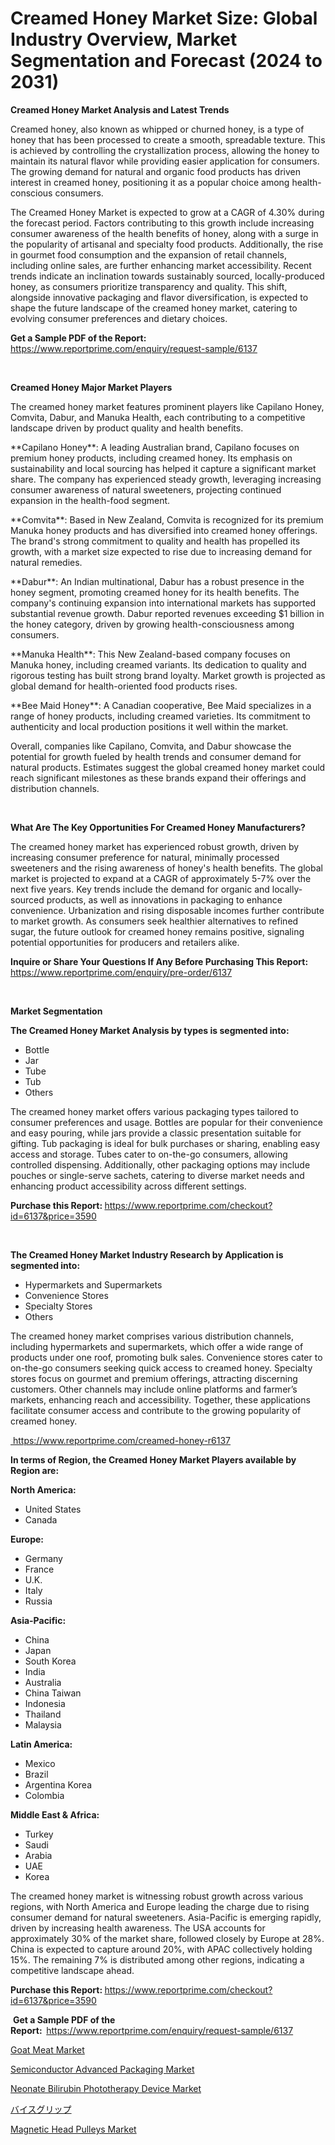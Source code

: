 <p><h1>Creamed Honey Market Size: Global Industry Overview, Market Segmentation and Forecast (2024 to 2031)</h1></p><p><strong>Creamed Honey Market Analysis and Latest Trends</strong></p>
<p><p>Creamed honey, also known as whipped or churned honey, is a type of honey that has been processed to create a smooth, spreadable texture. This is achieved by controlling the crystallization process, allowing the honey to maintain its natural flavor while providing easier application for consumers. The growing demand for natural and organic food products has driven interest in creamed honey, positioning it as a popular choice among health-conscious consumers.</p><p>The Creamed Honey Market is expected to grow at a CAGR of 4.30% during the forecast period. Factors contributing to this growth include increasing consumer awareness of the health benefits of honey, along with a surge in the popularity of artisanal and specialty food products. Additionally, the rise in gourmet food consumption and the expansion of retail channels, including online sales, are further enhancing market accessibility. Recent trends indicate an inclination towards sustainably sourced, locally-produced honey, as consumers prioritize transparency and quality. This shift, alongside innovative packaging and flavor diversification, is expected to shape the future landscape of the creamed honey market, catering to evolving consumer preferences and dietary choices.</p></p>
<p><strong>Get a Sample PDF of the Report:&nbsp;</strong> <a href="https://www.reportprime.com/enquiry/request-sample/6137">https://www.reportprime.com/enquiry/request-sample/6137</a></p>
<p>&nbsp;</p>
<p><strong>Creamed Honey Major Market Players</strong></p>
<p><p>The creamed honey market features prominent players like Capilano Honey, Comvita, Dabur, and Manuka Health, each contributing to a competitive landscape driven by product quality and health benefits.</p><p>**Capilano Honey**: A leading Australian brand, Capilano focuses on premium honey products, including creamed honey. Its emphasis on sustainability and local sourcing has helped it capture a significant market share. The company has experienced steady growth, leveraging increasing consumer awareness of natural sweeteners, projecting continued expansion in the health-food segment.</p><p>**Comvita**: Based in New Zealand, Comvita is recognized for its premium Manuka honey products and has diversified into creamed honey offerings. The brand's strong commitment to quality and health has propelled its growth, with a market size expected to rise due to increasing demand for natural remedies. </p><p>**Dabur**: An Indian multinational, Dabur has a robust presence in the honey segment, promoting creamed honey for its health benefits. The company's continuing expansion into international markets has supported substantial revenue growth. Dabur reported revenues exceeding $1 billion in the honey category, driven by growing health-consciousness among consumers.</p><p>**Manuka Health**: This New Zealand-based company focuses on Manuka honey, including creamed variants. Its dedication to quality and rigorous testing has built strong brand loyalty. Market growth is projected as global demand for health-oriented food products rises.</p><p>**Bee Maid Honey**: A Canadian cooperative, Bee Maid specializes in a range of honey products, including creamed varieties. Its commitment to authenticity and local production positions it well within the market. </p><p>Overall, companies like Capilano, Comvita, and Dabur showcase the potential for growth fueled by health trends and consumer demand for natural products. Estimates suggest the global creamed honey market could reach significant milestones as these brands expand their offerings and distribution channels.</p></p>
<p>&nbsp;</p>
<p><strong>What Are The Key Opportunities For Creamed Honey Manufacturers?</strong></p>
<p><p>The creamed honey market has experienced robust growth, driven by increasing consumer preference for natural, minimally processed sweeteners and the rising awareness of honey's health benefits. The global market is projected to expand at a CAGR of approximately 5-7% over the next five years. Key trends include the demand for organic and locally-sourced products, as well as innovations in packaging to enhance convenience. Urbanization and rising disposable incomes further contribute to market growth. As consumers seek healthier alternatives to refined sugar, the future outlook for creamed honey remains positive, signaling potential opportunities for producers and retailers alike.</p></p>
<p><strong>Inquire or Share Your Questions If Any Before Purchasing This Report:</strong> <a href="https://www.reportprime.com/enquiry/pre-order/6137">https://www.reportprime.com/enquiry/pre-order/6137</a></p>
<p>&nbsp;</p>
<p><strong>Market Segmentation</strong></p>
<p><strong>The Creamed Honey Market Analysis by types is segmented into:</strong></p>
<p><ul><li>Bottle</li><li>Jar</li><li>Tube</li><li>Tub</li><li>Others</li></ul></p>
<p><p>The creamed honey market offers various packaging types tailored to consumer preferences and usage. Bottles are popular for their convenience and easy pouring, while jars provide a classic presentation suitable for gifting. Tub packaging is ideal for bulk purchases or sharing, enabling easy access and storage. Tubes cater to on-the-go consumers, allowing controlled dispensing. Additionally, other packaging options may include pouches or single-serve sachets, catering to diverse market needs and enhancing product accessibility across different settings.</p></p>
<p><strong>Purchase this Report:&nbsp;</strong><a href="https://www.reportprime.com/checkout?id=6137&price=3590">https://www.reportprime.com/checkout?id=6137&price=3590</a></p>
<p>&nbsp;</p>
<p><strong>The Creamed Honey Market Industry Research by Application is segmented into:</strong></p>
<p><ul><li>Hypermarkets and Supermarkets</li><li>Convenience Stores</li><li>Specialty Stores</li><li>Others</li></ul></p>
<p><p>The creamed honey market comprises various distribution channels, including hypermarkets and supermarkets, which offer a wide range of products under one roof, promoting bulk sales. Convenience stores cater to on-the-go consumers seeking quick access to creamed honey. Specialty stores focus on gourmet and premium offerings, attracting discerning customers. Other channels may include online platforms and farmer’s markets, enhancing reach and accessibility. Together, these applications facilitate consumer access and contribute to the growing popularity of creamed honey.</p></p>
<p><a href="https://www.reportprime.com/creamed-honey-r6137">&nbsp;https://www.reportprime.com/creamed-honey-r6137</a></p>
<p><strong>In terms of Region, the Creamed Honey Market Players available by Region are:</strong></p>
<p>
    <p> <strong> North America: </strong>
        <ul>
            <li>United States</li>
            <li>Canada</li>
        </ul>
        </p> 
    <p> <strong> Europe: </strong>
        <ul>
            <li>Germany</li>
            <li>France</li>
            <li>U.K.</li>
            <li>Italy</li>
            <li>Russia</li>
        </ul>
        </p> 
    <p> <strong> Asia-Pacific: </strong>
        <ul>
            <li>China</li>
            <li>Japan</li>
            <li>South Korea</li>
            <li>India</li>
            <li>Australia</li>
            <li>China Taiwan</li>
            <li>Indonesia</li>
            <li>Thailand</li>
            <li>Malaysia</li>
        </ul>
        </p> 
    <p> <strong> Latin America: </strong>
        <ul>
            <li>Mexico</li>
            <li>Brazil</li>
            <li>Argentina Korea</li>
            <li>Colombia</li>
        </ul>
        </p> 
    <p> <strong> Middle East & Africa: </strong>
        <ul>
            <li>Turkey</li>
            <li>Saudi</li>
            <li>Arabia</li>
            <li>UAE</li>
            <li>Korea</li>
        </ul>
    </p>
    </p>
<p><p>The creamed honey market is witnessing robust growth across various regions, with North America and Europe leading the charge due to rising consumer demand for natural sweeteners. Asia-Pacific is emerging rapidly, driven by increasing health awareness. The USA accounts for approximately 30% of the market share, followed closely by Europe at 28%. China is expected to capture around 20%, with APAC collectively holding 15%. The remaining 7% is distributed among other regions, indicating a competitive landscape ahead.</p></p>
<p><strong>Purchase this Report: </strong><a href="https://www.reportprime.com/checkout?id=6137&price=3590">https://www.reportprime.com/checkout?id=6137&price=3590</a></p>
<p>&nbsp;<strong>Get a Sample PDF of the Report:&nbsp;&nbsp;</strong><a href="https://www.reportprime.com/enquiry/request-sample/6137">https://www.reportprime.com/enquiry/request-sample/6137</a></p>
<p><strong></strong></p>
<p><p><a href="https://github.com/DianaWilson796/Market-Research-Report-List-1/blob/main/goat-meat-market.md">Goat Meat Market</a></p><p><a href="https://www.linkedin.com/pulse/how-semiconductor-advanced-packaging-market-evolved-z1tmc?trackingId=BnVGYGGdQByp9eP4YeHBAg%3D%3D">Semiconductor Advanced Packaging Market</a></p><p><a href="https://issuu.com/reportprime-2/docs/neonate-bilirubin-phototherapy-devi_29b5f12e4f058f">Neonate Bilirubin Phototherapy Device Market</a></p><p><a href="https://medium.com/@giygjksk10/%E3%83%90%E3%82%A4%E3%82%B9%E3%82%B0%E3%83%AA%E3%83%83%E3%83%97%E5%B8%82%E5%A0%B4-%E4%B8%96%E7%95%8C%E5%B8%82%E5%A0%B4%E3%82%B7%E3%82%A7%E3%82%A2%E3%81%A8%E3%83%A9%E3%83%B3%E3%82%AF-%E5%85%A8%E4%BD%93%E3%81%AE%E5%A3%B2%E4%B8%8A%E3%81%8A%E3%82%88%E3%81%B3%E9%9C%80%E8%A6%81%E4%BA%88%E6%B8%AC-2024-2031-8087e5be2b35">バイスグリップ</a></p><p><a href="https://medium.com/@tammyjones1939/magnetic-head-pulleys-market-a-global-and-regional-analysis-2024-2031-4b8620fdb75d">Magnetic Head Pulleys Market</a></p></p>